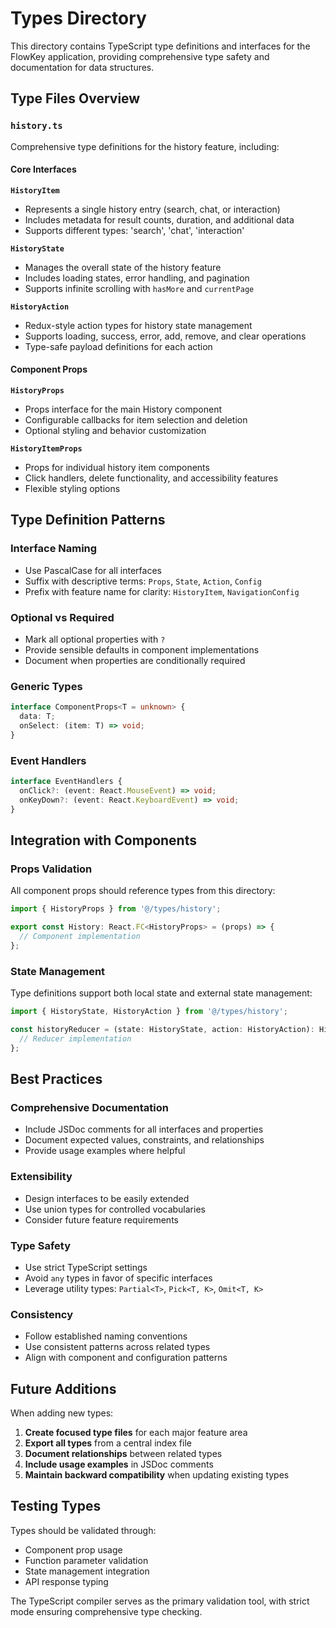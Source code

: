# Types Directory

This directory contains TypeScript type definitions and interfaces for the FlowKey application, providing comprehensive type safety and documentation for data structures.

## Type Files Overview

### `history.ts`
Comprehensive type definitions for the history feature, including:

#### Core Interfaces

**`HistoryItem`**
- Represents a single history entry (search, chat, or interaction)
- Includes metadata for result counts, duration, and additional data
- Supports different types: 'search', 'chat', 'interaction'

**`HistoryState`**
- Manages the overall state of the history feature
- Includes loading states, error handling, and pagination
- Supports infinite scrolling with `hasMore` and `currentPage`

**`HistoryAction`**
- Redux-style action types for history state management
- Supports loading, success, error, add, remove, and clear operations
- Type-safe payload definitions for each action

#### Component Props

**`HistoryProps`**
- Props interface for the main History component
- Configurable callbacks for item selection and deletion
- Optional styling and behavior customization

**`HistoryItemProps`**
- Props for individual history item components
- Click handlers, delete functionality, and accessibility features
- Flexible styling options

## Type Definition Patterns

### Interface Naming
- Use PascalCase for all interfaces
- Suffix with descriptive terms: `Props`, `State`, `Action`, `Config`
- Prefix with feature name for clarity: `HistoryItem`, `NavigationConfig`

### Optional vs Required
- Mark all optional properties with `?`
- Provide sensible defaults in component implementations
- Document when properties are conditionally required

### Generic Types
```typescript
interface ComponentProps<T = unknown> {
  data: T;
  onSelect: (item: T) => void;
}
```

### Event Handlers
```typescript
interface EventHandlers {
  onClick?: (event: React.MouseEvent) => void;
  onKeyDown?: (event: React.KeyboardEvent) => void;
}
```

## Integration with Components

### Props Validation
All component props should reference types from this directory:

```typescript
import { HistoryProps } from '@/types/history';

export const History: React.FC<HistoryProps> = (props) => {
  // Component implementation
};
```

### State Management
Type definitions support both local state and external state management:

```typescript
import { HistoryState, HistoryAction } from '@/types/history';

const historyReducer = (state: HistoryState, action: HistoryAction): HistoryState => {
  // Reducer implementation
};
```

## Best Practices

### Comprehensive Documentation
- Include JSDoc comments for all interfaces and properties
- Document expected values, constraints, and relationships
- Provide usage examples where helpful

### Extensibility
- Design interfaces to be easily extended
- Use union types for controlled vocabularies
- Consider future feature requirements

### Type Safety
- Use strict TypeScript settings
- Avoid `any` types in favor of specific interfaces
- Leverage utility types: `Partial<T>`, `Pick<T, K>`, `Omit<T, K>`

### Consistency
- Follow established naming conventions
- Use consistent patterns across related types
- Align with component and configuration patterns

## Future Additions

When adding new types:

1. **Create focused type files** for each major feature area
2. **Export all types** from a central index file
3. **Document relationships** between related types
4. **Include usage examples** in JSDoc comments
5. **Maintain backward compatibility** when updating existing types

## Testing Types

Types should be validated through:
- Component prop usage
- Function parameter validation  
- State management integration
- API response typing

The TypeScript compiler serves as the primary validation tool, with strict mode ensuring comprehensive type checking.